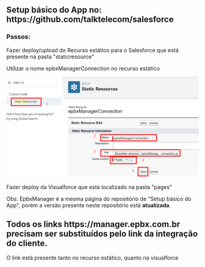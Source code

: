 <!DOCTYPE html>
<body>
    <h2>Setup básico do App no: <a src="https://github.com/talktelecom/salesforce">https://github.com/talktelecom/salesforce</a></h2>
    <h3>Passos:</h3>
    <p>Fazer deploy/upload do Recurso estático para o Salesforce que está presente na pasta "staticresource"</p>
    <p>Utilizar o nome epbxManagerConnection no recurso estático</p>
    <img src="uploadRecurso.png" alt="" />
    <p>Fazer deploy da Visualforce que está localizado na pasta "pages"</p>
    <p>Obs: EpbxManager é a mesma página do repositório de "Setup básico do App", porém a versão presente neste repositório está <b>atualizada</b>.</p>
    <h2>Todos os links <a src="https://manager.epbx.com.br">https://manager.epbx.com.br</a> precisam ser substituídos pelo link da integração do cliente.</h2>
    <p>O link está presente tanto no recurso estático, quanto na visualforce</p>
</body>
</html>
